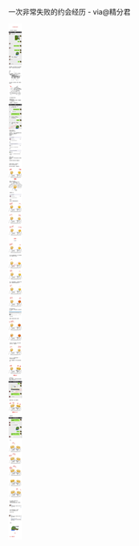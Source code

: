 一次非常失败的约会经历 - via@精分君

![a3881ac3804841a9a5757d160f80b8c8.jpg](https://raw.githubusercontent.com/wxlzmt/cdn1/master/ext/qw/groups/20018/a3881ac3804841a9a5757d160f80b8c8.jpg)
